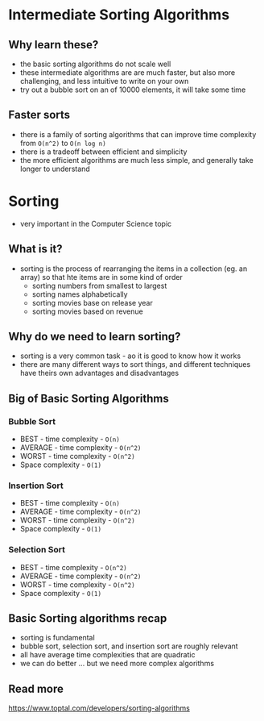 # Intermediate Sorting Algorithms

## Why learn these?

-   the basic sorting algorithms do not scale well
-   these intermediate algorithms are are much faster, but also more challenging, and less intuitive to write on your own
-   try out a bubble sort on an of 10000 elements, it will take some time

## Faster sorts

-   there is a family of sorting algorithms that can improve time complexity from `O(n^2)` to `O(n log n)`
-   there is a tradeoff between efficient and simplicity
-   the more efficient algorithms are much less simple, and generally take longer to understand

# Sorting

-   very important in the Computer Science topic

## What is it?

-   sorting is the process of rearranging the items in a collection (eg. an array) so that hte items are in some kind of order
    -   sorting numbers from smallest to largest
    -   sorting names alphabetically
    -   sorting movies base on release year
    -   sorting movies based on revenue

## Why do we need to learn sorting?

-   sorting is a very common task - ao it is good to know how it works
-   there are many different ways to sort things, and different techniques have theirs own advantages and disadvantages

## Big of Basic Sorting Algorithms

### Bubble Sort

-   BEST - time complexity - `O(n)`
-   AVERAGE - time complexity - `O(n^2)`
-   WORST - time complexity - `O(n^2)`
-   Space complexity - `O(1)`

### Insertion Sort

-   BEST - time complexity - `O(n)`
-   AVERAGE - time complexity - `O(n^2)`
-   WORST - time complexity - `O(n^2)`
-   Space complexity - `O(1)`

### Selection Sort

-   BEST - time complexity - `O(n^2)`
-   AVERAGE - time complexity - `O(n^2)`
-   WORST - time complexity - `O(n^2)`
-   Space complexity - `O(1)`

## Basic Sorting algorithms recap

-   sorting is fundamental
-   bubble sort, selection sort, and insertion sort are roughly relevant
-   all have average time complexities that are quadratic
-   we can do better ... but we need more complex algorithms

## Read more

https://www.toptal.com/developers/sorting-algorithms

